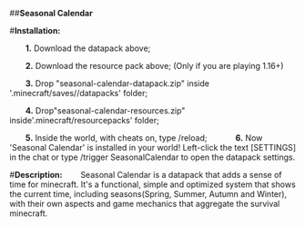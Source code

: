 ##**Seasonal Calendar**

#**Installation:**

  **1.** Download the datapack above;

  **2.** Download the resource pack above; (Only if you are playing 1.16+)

  **3.** Drop "seasonal-calendar-datapack.zip" inside '.minecraft/saves/<world>/datapacks' folder;

  **4.** Drop"seasonal-calendar-resources.zip" inside'.minecraft/resourcepacks' folder;

  **5.** Inside the world, with cheats on, type /reload;
 
  **6.** Now 'Seasonal Calendar' is installed in your world! Left-click the text [​SETTINGS] in the chat or type /trigger SeasonalCalendar to open the datapack settings.


#**Description:**
  Seasonal Calendar is a datapack that adds a sense of time for minecraft. It's a functional, simple and optimized system that shows the current time, including seasons(Spring, Summer, Autumn and Winter), with their own aspects and game mechanics that aggregate the survival minecraft.
